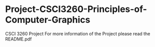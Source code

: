 # Project-CSCI3260-Principles-of-Computer-Graphics
CSCI 3260 Project 
For more information of the Project please read the README.pdf
